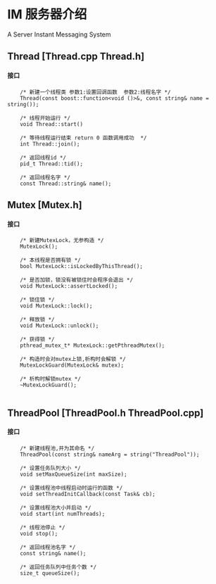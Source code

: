 # IM 服务器介绍
A Server Instant Messaging System


## Thread [Thread.cpp Thread.h]  
#### 接口  
```
	/* 新建一个线程类 参数1:设置回调函数  参数2:线程名字 */
	Thread(const boost::function<void ()>&, const string& name = string());
	
	/* 线程开始运行 */
	void Thread::start()
	
	/* 等待线程运行结束 return 0 函数调用成功  */
	int Thread::join();
	
	/* 返回线程id */
	pid_t Thread::tid();
	
	/* 返回线程名字 */
	const Thread::string& name();
```



## Mutex  [Mutex.h]  
#### 接口  
```
	/* 新建MutexLock，无参构造 */
	MutexLock();
	
	/* 本线程是否拥有锁 */
	bool MutexLock::isLockedByThisThread();

	/* 是否加锁，锁没有被锁住时会程序会退出 */
	void MutexLock::assertLocked();

	/* 锁住锁 */
	void MutexLock::lock();

	/* 释放锁 */
	void MutexLock::unlock();

	/* 获得锁 */
	pthread_mutex_t* MutexLock::getPthreadMutex();

	/* 构造时会对mutex上锁,析构时会解锁 */
	MutexLockGuard(MutexLock& mutex);
	
	/* 析构时解锁mutex */
	~MutexLockGuard();
	
```  



## ThreadPool  [ThreadPool.h  ThreadPool.cpp]
#### **接口**  
```
	/* 新建线程池,并为其命名 */
	ThreadPool(const string& nameArg = string("ThreadPool"));	

    /* 设置任务队列大小 */
    void setMaxQueueSize(int maxSize);
    
    /* 设置线程池中线程启动时运行的函数 */
    void setThreadInitCallback(const Task& cb);

    /* 设置线程池大小并启动 */
    void start(int numThreads);

    /* 线程池停止 */
    void stop();

    /* 返回线程池名字 */
    const string& name();
    
    /* 返回任务队列中任务个数 */
    size_t queueSize();
```




